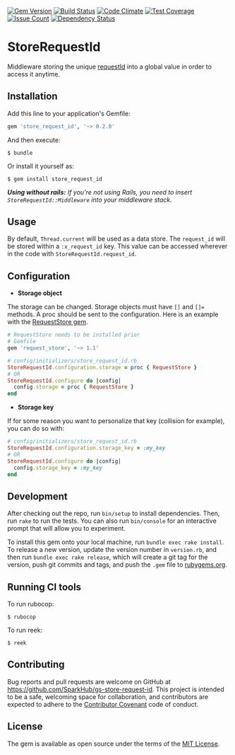 [![Gem Version](https://badge.fury.io/rb/store_request_id.svg)](http://badge.fury.io/rb/store_request_id)
[![Build Status](https://travis-ci.org/SparkHub/gs-store-request-id.svg?branch=master)](https://travis-ci.org/SparkHub/gs-store-request-id)
[![Code Climate](https://codeclimate.com/github/SparkHub/gs-store-request-id/badges/gpa.svg)](https://codeclimate.com/github/SparkHub/gs-store-request-id)
[![Test Coverage](https://codeclimate.com/github/SparkHub/gs-store-request-id/badges/coverage.svg)](https://codeclimate.com/github/SparkHub/gs-store-request-id/coverage)
[![Issue Count](https://codeclimate.com/github/SparkHub/gs-store-request-id/badges/issue_count.svg)](https://codeclimate.com/github/SparkHub/gs-store-request-id)
[![Dependency Status](https://gemnasium.com/SparkHub/gs-store-request-id.svg)](https://gemnasium.com/SparkHub/gs-store-request-id)

# StoreRequestId

Middleware storing the unique [requestId](https://github.com/rails/rails/blob/master/actionpack/lib/action_dispatch/middleware/request_id.rb) into a global value in order to access it anytime.

## Installation

Add this line to your application's Gemfile:

```ruby
gem 'store_request_id', '~> 0.2.0'
```

And then execute:

    $ bundle

Or install it yourself as:

    $ gem install store_request_id

_**Using without rails:** If you're not using Rails, you need to insert `StoreRequestId::Middleware` into your middleware stack._

## Usage

By default, `Thread.current` will be used as a data store. The `request_id` will be stored within a `:x_request_id` key. This value can be accessed wherever in the code with `StoreRequestId.request_id`.

## Configuration

- **Storage object**

The storage can be changed. Storage objects must have `[]` and `[]=` methods. A proc should be sent to the configuration.
Here is an example with the [RequestStore gem](https://github.com/steveklabnik/request_store).
```ruby
# RequestStore needs to be installed prior
# Gemfile
gem 'request_store', '~> 1.1'

# config/initializers/store_request_id.rb
StoreRequestId.configuration.storage = proc { RequestStore }
# OR
StoreRequestId.configure do |config|
  config.storage = proc { RequestStore }
end
```

- **Storage key**

If for some reason you want to personalize that key (collision for example), you can do so with:
```ruby
# config/initializers/store_request_id.rb
StoreRequestId.configuration.storage_key = :my_key
# OR
StoreRequestId.configure do |config|
  config.storage_key = :my_key
end
```

## Development

After checking out the repo, run `bin/setup` to install dependencies. Then, run `rake` to run the tests. You can also run `bin/console` for an interactive prompt that will allow you to experiment.

To install this gem onto your local machine, run `bundle exec rake install`. To release a new version, update the version number in `version.rb`, and then run `bundle exec rake release`, which will create a git tag for the version, push git commits and tags, and push the `.gem` file to [rubygems.org](https://rubygems.org).

## Running CI tools

To run rubocop:

    $ rubocop

To run reek:

    $ reek

## Contributing

Bug reports and pull requests are welcome on GitHub at https://github.com/SparkHub/gs-store-request-id. This project is intended to be a safe, welcoming space for collaboration, and contributors are expected to adhere to the [Contributor Covenant](http://contributor-covenant.org) code of conduct.

## License

The gem is available as open source under the terms of the [MIT License](http://opensource.org/licenses/MIT).
